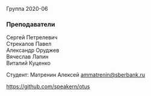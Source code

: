 ﻿Группа 2020-06

### Преподаватели
Сергей Петрелевич<br>
Стрекалов Павел<br>
Александр Оруджев<br>
Вячеслав Лапин<br>
Виталий Куценко<br>

Студент:
Матренин Алексей
ammatrenin@sberbank.ru

https://github.com/speakern/otus
